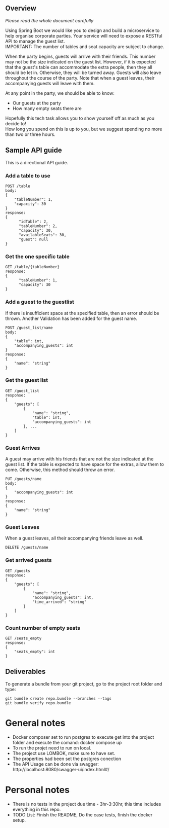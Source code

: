 
## Overview

*Please read the whole document carefully*

Using Spring Boot we would like you to design and build a microservice to help organise corporate parties. Your service will need to expose a RESTful API to manage the guest list.  
IMPORTANT: The number of tables and seat capacity are subject to change.

When the party begins, guests will arrive with their friends. This number may not be the size indicated on the guest list. However, if it is expected that the guest's table can accommodate the extra people, then they all should be let in. Otherwise, they will be turned away.
Guests will also leave throughout the course of the party. Note that when a guest leaves, their accompanying guests will leave with them.

At any point in the party, we should be able to know:
- Our guests at the party
- How many empty seats there are

Hopefully this tech task allows you to show yourself off as much as you decide to!  
How long you spend on this is up to you, but we suggest spending no more than two or three hours.

## Sample API guide

This is a directional API guide.

### Add a table to use

```
POST /table
body: 
{
    "tableNumber": 1,
    "capacity": 30
}
response: 
{
      "idTable": 2,
      "tableNumber": 2,
      "capacity": 30,
      "availableSeats": 30,
      "guest": null
}
```

### Get the one specific table

```
GET /table/{tableNumber}
response: 
{
      "tableNumber": 1,
      "capacity": 30
}
```

### Add a guest to the guestlist

If there is insufficient space at the specified table, then an error should be thrown.
Another Validation has been added for the guest name.

```
POST /guest_list/name
body: 
{
    "table": int,
    "accompanying_guests": int
}
response: 
{
    "name": "string"
}
```

### Get the guest list

```
GET /guest_list
response: 
{
    "guests": [
        {
            "name": "string",
            "table": int,
            "accompanying_guests": int
        }, ...
    ]
}
```

### Guest Arrives

A guest may arrive with his friends that are not the size indicated at the guest list.
If the table is expected to have space for the extras, allow them to come. Otherwise, this method should throw an error.

```
PUT /guests/name
body:
{
    "accompanying_guests": int
}
response:
{
    "name": "string"
}
```

### Guest Leaves

When a guest leaves, all their accompanying friends leave as well.

```
DELETE /guests/name
```

### Get arrived guests

```
GET /guests
response: 
{
    "guests": [
        {
            "name": "string",
            "accompanying_guests": int,
            "time_arrived": "string"
        }
    ]
}
```

### Count number of empty seats

```
GET /seats_empty
response:
{
    "seats_empty": int
}
```

## Deliverables
To generate a bundle from your git project, go to the project root folder and type:
```
git bundle create repo.bundle --branches --tags
git bundle verify repo.bundle
```

# General notes
- Docker composer set to run postgres to execute get into the project folder and execute the comand: docker compose up
- To run the projet need to run on local.
- The project use LOMBOK, make sure to have set.
- The properties had been set the postgres conection
- The API Usage can be done via swagger: http://localhost:8080/swagger-ui/index.html#/


# Personal notes
- There is no tests in the project due time - 3hr-3:30hr, this time includes everything in this repo. 
- TODO List: Finish the README, Do the case tests, finish the docker setup.




